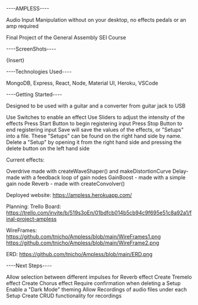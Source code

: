 ----AMPLESS----

Audio Input Manipulation without on your desktop, no effects pedals or an amp required

Final Project of the General Assembly SEI Course

----ScreenShots----

{Insert}

----Technologies Used----

MongoDB, Express, React, Node, Material UI, Heroku, VSCode

----Getting Started----

Designed to be used with a guitar and a converter from guitar jack to USB

Use Switches to enable an effect
Use Sliders to adjust the intensity of the effects
Press Start Button to begin registering input
Press Stop Button to end registering input
Save will save the values of the effects, or "Setups" into a file.
These "Setups" can be found on the right hand side by name.
Delete a "Setup" by opening it from the right hand side and pressing the delete button on the left hand side

Current effects:

Overdrive made with createWaveShaper() and makeDistortionCurve
Delay- made with a feedback loop of gain nodes
GainBoost - made with a simple gain node
Reverb - made with createConvolver()

Deployed website: https://ampless.herokuapp.com/

Planning:
Trello Board: https://trello.com/invite/b/519s3oEn/01bdfcb014b5cb94c9f695e51c8a92a1/final-project-ampless

WireFrames:   https://github.com/tnicho/Ampless/blob/main/WireFrames1.png
              https://github.com/tnicho/Ampless/blob/main/WireFrame2.png
              
ERD:          https://github.com/tnicho/Ampless/blob/main/ERD.png

----Next Steps----

Allow selection between different impulses for Reverb effect
Create Tremelo effect
Create Chorus effect
Require confirmation when deleting a Setup
Enable a "Dark Mode" theming
Allow Recordings of audio files under each Setup
Create CRUD functionality for recordings

